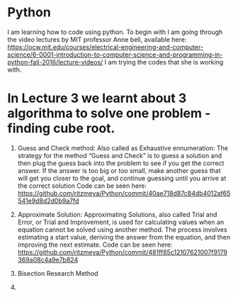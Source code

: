 # Python

I am learning how to code using python.
To begin with I am going through the video lectures by MIT professor Anne bell, available here: https://ocw.mit.edu/courses/electrical-engineering-and-computer-science/6-0001-introduction-to-computer-science-and-programming-in-python-fall-2016/lecture-videos/
I am trying the codes that she is working with. 

# In Lecture 3 we learnt about 3 algorithma to solve one problem - finding cube root.
1. Guess and Check method: Also called as Exhaustive ennumeration: The strategy for the method “Guess and Check” is to guess a solution and then plug the guess back into the problem to see if you get the correct answer. If the answer is too big or too small, make another guess that will get you closer to the goal, and continue guessing until you arrive at the correct solution
Code can be seen here: https://github.com/ritzmeya/Python/commit/40ae718d87c84db4012af65541e9d8d2d0b9a7fd

2. Approximate Solution: Approximating Solutions, also called Trial and Error, or Trial and Improvement, is used for calculating values when an equation cannot be solved using another method. The process involves estimating a start value, deriving the answer from the equation, and then improving the next estimate. Code can be seen here: https://github.com/ritzmeya/Python/commit/481ff85c12107621007f9179369a08c4a9e7b824

3. Bisection Research Method
4. 
